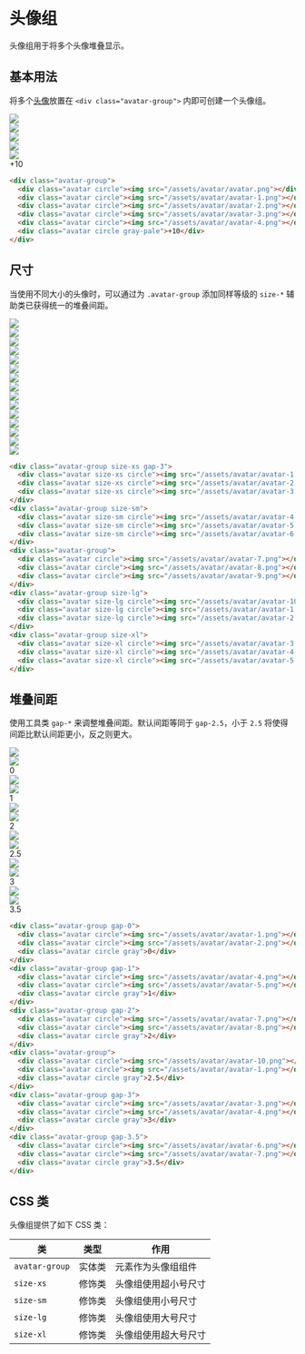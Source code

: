 # 头像组

头像组用于将多个头像堆叠显示。

## 基本用法

将多个[头像](/lib/components/avatar/)放置在 `<div class="avatar-group">` 内即可创建一个头像组。

<Example class="flex gap-4 flex-wrap items-end">
  <div class="avatar-group">
    <div class="avatar circle"><img src="/assets/avatar/avatar.png"></div>
    <div class="avatar circle"><img src="/assets/avatar/avatar-1.png"></div>
    <div class="avatar circle"><img src="/assets/avatar/avatar-2.png"></div>
    <div class="avatar circle"><img src="/assets/avatar/avatar-3.png"></div>
    <div class="avatar circle"><img src="/assets/avatar/avatar-4.png"></div>
    <div class="avatar circle gray-pale">+10</div>
  </div>
</Example>

```html
<div class="avatar-group">
  <div class="avatar circle"><img src="/assets/avatar/avatar.png"></div>
  <div class="avatar circle"><img src="/assets/avatar/avatar-1.png"></div>
  <div class="avatar circle"><img src="/assets/avatar/avatar-2.png"></div>
  <div class="avatar circle"><img src="/assets/avatar/avatar-3.png"></div>
  <div class="avatar circle"><img src="/assets/avatar/avatar-4.png"></div>
  <div class="avatar circle gray-pale">+10</div>
</div>
```

## 尺寸

当使用不同大小的头像时，可以通过为 `.avatar-group` 添加同样等级的 `size-*` 辅助类已获得统一的堆叠间距。

<Example class="flex gap-4 flex-wrap items-end">
  <div class="avatar-group size-xs">
    <div class="avatar size-xs circle"><img src="/assets/avatar/avatar-1.png"></div>
    <div class="avatar size-xs circle"><img src="/assets/avatar/avatar-2.png"></div>
    <div class="avatar size-xs circle"><img src="/assets/avatar/avatar-3.png"></div>
  </div>
  <div class="avatar-group size-sm">
    <div class="avatar size-sm circle"><img src="/assets/avatar/avatar-4.png"></div>
    <div class="avatar size-sm circle"><img src="/assets/avatar/avatar-5.png"></div>
    <div class="avatar size-sm circle"><img src="/assets/avatar/avatar-6.png"></div>
  </div>
  <div class="avatar-group">
    <div class="avatar circle"><img src="/assets/avatar/avatar-7.png"></div>
    <div class="avatar circle"><img src="/assets/avatar/avatar-8.png"></div>
    <div class="avatar circle"><img src="/assets/avatar/avatar-9.png"></div>
  </div>
  <div class="avatar-group size-lg">
    <div class="avatar size-lg circle"><img src="/assets/avatar/avatar-10.png"></div>
    <div class="avatar size-lg circle"><img src="/assets/avatar/avatar-1.png"></div>
    <div class="avatar size-lg circle"><img src="/assets/avatar/avatar-2.png"></div>
  </div>
  <div class="avatar-group size-xl">
    <div class="avatar size-xl circle"><img src="/assets/avatar/avatar-3.png"></div>
    <div class="avatar size-xl circle"><img src="/assets/avatar/avatar-4.png"></div>
    <div class="avatar size-xl circle"><img src="/assets/avatar/avatar-5.png"></div>
  </div>
</Example>

```html
<div class="avatar-group size-xs gap-3">
  <div class="avatar size-xs circle"><img src="/assets/avatar/avatar-1.png"></div>
  <div class="avatar size-xs circle"><img src="/assets/avatar/avatar-2.png"></div>
  <div class="avatar size-xs circle"><img src="/assets/avatar/avatar-3.png"></div>
</div>
<div class="avatar-group size-sm">
  <div class="avatar size-sm circle"><img src="/assets/avatar/avatar-4.png"></div>
  <div class="avatar size-sm circle"><img src="/assets/avatar/avatar-5.png"></div>
  <div class="avatar size-sm circle"><img src="/assets/avatar/avatar-6.png"></div>
</div>
<div class="avatar-group">
  <div class="avatar circle"><img src="/assets/avatar/avatar-7.png"></div>
  <div class="avatar circle"><img src="/assets/avatar/avatar-8.png"></div>
  <div class="avatar circle"><img src="/assets/avatar/avatar-9.png"></div>
</div>
<div class="avatar-group size-lg">
  <div class="avatar size-lg circle"><img src="/assets/avatar/avatar-10.png"></div>
  <div class="avatar size-lg circle"><img src="/assets/avatar/avatar-1.png"></div>
  <div class="avatar size-lg circle"><img src="/assets/avatar/avatar-2.png"></div>
</div>
<div class="avatar-group size-xl">
  <div class="avatar size-xl circle"><img src="/assets/avatar/avatar-3.png"></div>
  <div class="avatar size-xl circle"><img src="/assets/avatar/avatar-4.png"></div>
  <div class="avatar size-xl circle"><img src="/assets/avatar/avatar-5.png"></div>
</div>
```

## 堆叠间距

使用工具类 `gap-*` 来调整堆叠间距。默认间距等同于 `gap-2.5`，小于 `2.5` 将使得间距比默认间距更小，反之则更大。

<Example class="flex gap-4 flex-wrap items-end">
  <div class="avatar-group gap-0">
    <div class="avatar circle"><img src="/assets/avatar/avatar-1.png"></div>
    <div class="avatar circle"><img src="/assets/avatar/avatar-2.png"></div>
    <div class="avatar circle gray">0</div>
  </div>
  <div class="avatar-group gap-1">
    <div class="avatar circle"><img src="/assets/avatar/avatar-4.png"></div>
    <div class="avatar circle"><img src="/assets/avatar/avatar-5.png"></div>
    <div class="avatar circle gray">1</div>
  </div>
  <div class="avatar-group gap-2">
    <div class="avatar circle"><img src="/assets/avatar/avatar-7.png"></div>
    <div class="avatar circle"><img src="/assets/avatar/avatar-8.png"></div>
    <div class="avatar circle gray">2</div>
  </div>
  <div class="avatar-group">
    <div class="avatar circle"><img src="/assets/avatar/avatar-10.png"></div>
    <div class="avatar circle"><img src="/assets/avatar/avatar-1.png"></div>
    <div class="avatar circle gray">2.5</div>
  </div>
  <div class="avatar-group gap-3">
    <div class="avatar circle"><img src="/assets/avatar/avatar-3.png"></div>
    <div class="avatar circle"><img src="/assets/avatar/avatar-4.png"></div>
    <div class="avatar circle gray">3</div>
  </div>
  <div class="avatar-group gap-3.5">
    <div class="avatar circle"><img src="/assets/avatar/avatar-6.png"></div>
    <div class="avatar circle"><img src="/assets/avatar/avatar-7.png"></div>
    <div class="avatar circle gray">3.5</div>
  </div>
</Example>

```html
<div class="avatar-group gap-0">
  <div class="avatar circle"><img src="/assets/avatar/avatar-1.png"></div>
  <div class="avatar circle"><img src="/assets/avatar/avatar-2.png"></div>
  <div class="avatar circle gray">0</div>
</div>
<div class="avatar-group gap-1">
  <div class="avatar circle"><img src="/assets/avatar/avatar-4.png"></div>
  <div class="avatar circle"><img src="/assets/avatar/avatar-5.png"></div>
  <div class="avatar circle gray">1</div>
</div>
<div class="avatar-group gap-2">
  <div class="avatar circle"><img src="/assets/avatar/avatar-7.png"></div>
  <div class="avatar circle"><img src="/assets/avatar/avatar-8.png"></div>
  <div class="avatar circle gray">2</div>
</div>
<div class="avatar-group">
  <div class="avatar circle"><img src="/assets/avatar/avatar-10.png"></div>
  <div class="avatar circle"><img src="/assets/avatar/avatar-1.png"></div>
  <div class="avatar circle gray">2.5</div>
</div>
<div class="avatar-group gap-3">
  <div class="avatar circle"><img src="/assets/avatar/avatar-3.png"></div>
  <div class="avatar circle"><img src="/assets/avatar/avatar-4.png"></div>
  <div class="avatar circle gray">3</div>
</div>
<div class="avatar-group gap-3.5">
  <div class="avatar circle"><img src="/assets/avatar/avatar-6.png"></div>
  <div class="avatar circle"><img src="/assets/avatar/avatar-7.png"></div>
  <div class="avatar circle gray">3.5</div>
</div>
```

## CSS 类

头像组提供了如下 CSS 类：

| 类        | 类型           | 作用  |
| ------------- |:-------------:| ----- |
| `avatar-group`      | 实体类 | 元素作为头像组组件 |
| `size-xs`      | 修饰类      |   头像组使用超小号尺寸 |
| `size-sm`      | 修饰类      |   头像组使用小号尺寸 |
| `size-lg`      | 修饰类      |   头像组使用大号尺寸 |
| `size-xl`      | 修饰类      |   头像组使用超大号尺寸 |
